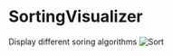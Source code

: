 # SortingVisualizer
Display different soring algorithms
![Sort](https://user-images.githubusercontent.com/60555651/88445159-38c68b80-ce21-11ea-9221-20bdadd8a029.PNG)
